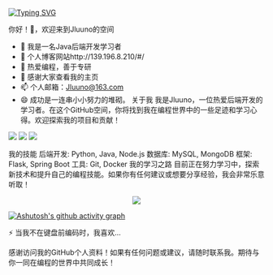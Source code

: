 <a href="https://git.io/typing-svg"><img src="https://readme-typing-svg.demolab.com?font=Fira+Code&pause=1000&color=F76C6C&random=false&width=435&lines=%E5%B0%8F%E7%BD%97%E5%90%8C%E5%AD%A6%E7%A5%9D%E6%82%A8%E4%BB%8A%E5%A4%A9%E6%84%89%E5%BF%AB!" alt="Typing SVG" /></a>


你好！👋，欢迎来到Jluuno的空间
- 🔭 我是一名Java后端开发学习者
- 🌱 个人博客网站http://139.196.8.210/#/
- 👯 热爱编程，善于专研
- 🤔 感谢大家查看我的主页
- 📫 个人邮箱：Jluuno@163.com
- 😄 成功是一连串小小努力的堆砌。
关于我
我是Jluuno，一位热爱后端开发的学习者。在这个GitHub空间，你将找到我在编程世界中的一些足迹和学习心得。欢迎探索我的项目和贡献！


<span align="center">
	<img  src="https://img.shields.io/badge/-HTML5-E34F26?style=flat-square&logo=html5&logoColor=white" />
	<img  src="https://img.shields.io/badge/-CSS3-1572B6?style=flat-square&logo=css3" />
	<img  src="https://img.shields.io/badge/-JavaScript-oringe?style=flat-square&logo=javascript" />
</span>

我的技能
后端开发: Python, Java, Node.js
数据库: MySQL, MongoDB
框架: Flask, Spring Boot
工具: Git, Docker
我的学习之路
目前正在努力学习中，探索新技术和提升自己的编程技能。如果你有任何建议或想要分享经验，我会非常乐意听取！



<div align="center">
    <img  src="https://github-readme-streak-stats.herokuapp.com/?user=Jluuno&theme=dark&hide_border=true" />
</div>


[![Ashutosh's github activity graph](https://github-readme-activity-graph.vercel.app/graph?username=Jluuno&theme=dracula)](https://github.com/ashutosh00710/github-readme-activity-graph)


⚡ 当我不在键盘前编码时，我喜欢...

感谢访问我的GitHub个人资料！如果有任何问题或建议，请随时联系我。期待与你一同在编程的世界中共同成长！
